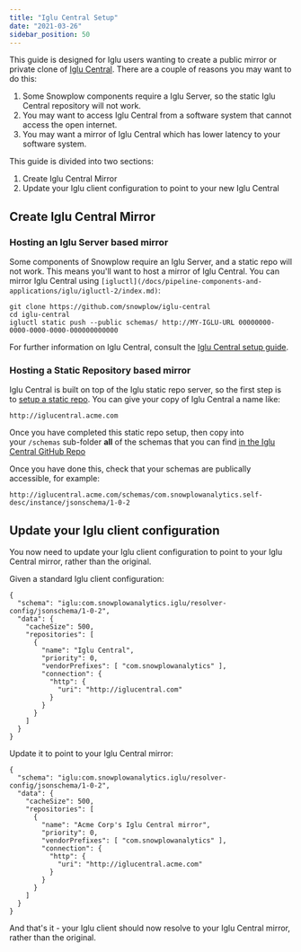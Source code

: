 ```yaml
---
title: "Iglu Central Setup"
date: "2021-03-26"
sidebar_position: 50
---
```


This guide is designed for Iglu users wanting to create a public mirror or private clone of [Iglu Central](/docs/pipeline-components-and-applications/iglu/iglu-repositories/iglu-central/index.md). There are a couple of reasons you may want to do this:

1. Some Snowplow components require a Iglu Server, so the static Iglu Central repository will not work.
2. You may want to access Iglu Central from a software system that cannot access the open internet.
3. You may want a mirror of Iglu Central which has lower latency to your software system.

This guide is divided into two sections:

1. Create Iglu Central Mirror
2. Update your Iglu client configuration to point to your new Iglu Central

## Create Iglu Central Mirror

### Hosting an Iglu Server based mirror

Some components of Snowplow require an Iglu Server, and a static repo will not work. This means you'll want to host a mirror of Iglu Central. You can mirror Iglu Central using `[igluctl](/docs/pipeline-components-and-applications/iglu/igluctl-2/index.md)`:

```
git clone https://github.com/snowplow/iglu-central
cd iglu-central
igluctl static push --public schemas/ http://MY-IGLU-URL 00000000-0000-0000-0000-000000000000
```

For further information on Iglu Central, consult the [Iglu Central setup guide](/docs/pipeline-components-and-applications/iglu/iglu-central-setup.md).

### Hosting a Static Repository based mirror

Iglu Central is built on top of the Iglu static repo server, so the first step is to [setup a static repo](/docs/pipeline-components-and-applications/iglu/iglu-repositories/static-repo.md). You can give your copy of Iglu Central a name like:

```
http://iglucentral.acme.com
```

Once you have completed this static repo setup, then copy into your `/schemas` sub-folder **all** of the schemas that you can find [in the Iglu Central GitHub Repo](https://github.com/snowplow/iglu-central/tree/master/schemas)

Once you have done this, check that your schemas are publically accessible, for example:

```
http://iglucentral.acme.com/schemas/com.snowplowanalytics.self-desc/instance/jsonschema/1-0-2
```

## [](https://github.com/snowplow/iglu/wiki/Iglu-Central-setup#update-your-iglu-client-configuration)Update your Iglu client configuration

You now need to update your Iglu client configuration to point to your Iglu Central mirror, rather than the original.

Given a standard Iglu client configuration:

```
{
  "schema": "iglu:com.snowplowanalytics.iglu/resolver-config/jsonschema/1-0-2",
  "data": {
    "cacheSize": 500,
    "repositories": [
      {
        "name": "Iglu Central",
        "priority": 0,
        "vendorPrefixes": [ "com.snowplowanalytics" ],
        "connection": {
          "http": {
            "uri": "http://iglucentral.com"
          }
        }
      }
    ]
  }
}
```

Update it to point to your Iglu Central mirror:

```
{
  "schema": "iglu:com.snowplowanalytics.iglu/resolver-config/jsonschema/1-0-2",
  "data": {
    "cacheSize": 500,
    "repositories": [
      {
        "name": "Acme Corp's Iglu Central mirror",
        "priority": 0,
        "vendorPrefixes": [ "com.snowplowanalytics" ],
        "connection": {
          "http": {
            "uri": "http://iglucentral.acme.com"
          }
        }
      }
    ]
  }
}
```

And that's it - your Iglu client should now resolve to your Iglu Central mirror, rather than the original.

